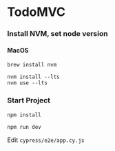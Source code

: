 # TodoMVC

### Install NVM, set node version

#### MacOS
```
brew install nvm

nvm install --lts
nvm use --lts
```

### Start Project

```
npm install

npm run dev
```

Edit `cypress/e2e/app.cy.js`
